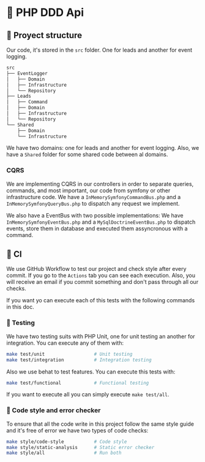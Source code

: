 # 📡 PHP DDD Api

## 📁 Proyect structure

Our code, it's stored in the `src` folder. One for leads and another for event logging.

```bash
src
├── EventLogger
│   ├── Domain
│   ├── Infrastructure
│   └── Repository
├── Leads
│   ├── Command
│   ├── Domain
│   ├── Infrastructure
│   └── Repository
└── Shared
    ├── Domain
    └── Infrastructure
```

We have two domains: one for leads and another for event logging. Also, we have a `Shared` folder for some shared code between al domains.

### CQRS

We are implementing CQRS in our controllers in order to separate queries, commands, and most important, our code from symfony or other infrastructure code. We have a `InMemorySymfonyCommandBus.php` and a `InMemorySymfonyQueryBus.php` to dispatch any request we implement.

We also have a EventBus with two possible implementations: We have `InMemorySymfonyEventBus.php` and a `MySqlDoctrineEventBus.php` to dispatch events, store them in database and executed them assyncronous with a command.

## 👷 CI

We use GitHub Workflow to test our project and check style after every commit. If you go to the `Actions` tab you can see each execution. Also, you will receive an email if you commit something and don't pass through all our checks.

If you want yo can execute each of this tests with the following commands in this doc.

### 🧪 Testing

We have two testing suits with PHP Unit, one for unit testing an another for integration. You can execute any of them with:

```bash
make test/unit                  # Unit testing
make test/integration           # Integration testing
```

Also we use behat to test features. You can execute this tests with:

```bash
make test/functional            # Functional testing
```
If you want to execute all you can simply execute `make test/all`.

### 💅 Code style and error checker

To ensure that all the code write in this project follow the same style guide and it's free of error we have two types of code checks:

```bash
make style/code-style           # Code style
make style/static-analysis      # Static error checker
make style/all                  # Run both
```
